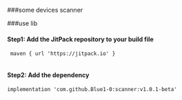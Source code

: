 ###some devices scanner


###use lib
#### Step1: Add the JitPack repository to your build file

```
 maven { url 'https://jitpack.io' }
 
```
#### Step2: Add the dependency

```
implementation 'com.github.Blue1-0:scanner:v1.0.1-beta'

```
